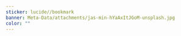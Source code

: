 ```yaml
---
sticker: lucide//bookmark
banner: Meta-Data/attachments/jas-min-hYaAxItJGoM-unsplash.jpg
color: ""
---
```

